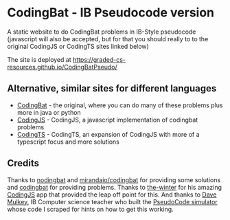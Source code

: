 # CodingBat - IB Pseudocode version

A static website to do CodingBat problems in IB-Style pseudocode (javascript will also be accepted, but for that you should really to to the original CodingJS or CodingTS sites linked below)

The site is deployed at https://graded-cs-resources.github.io/CodingBatPseudo/

## Alternative, similar sites for different languages

- [CodingBat](https://codingbat.com) - the original, where you can do many of these problems plus more in java or python
- [CodingJS](https://github.com/the-winter/CodingJS) - CodingJS, a javascript implementation of codingbat problems 
- [CodingTS](https://github.com/graded-cs-resources/CodingTS) - CodingTS, an expansion of CodingJS with more of a typescript focus and more solutions

## Credits

Thanks to [nodingbat](https://github.com/omariio/nodingbat) and [mirandaio/codingbat](https://github.com/mirandaio/codingbat) for providing some solutions and [codingbat](codingbat.com) for providing problems. Thanks to  [the-winter](https://github.com/the-winter) for his amazing [CodingJS](https://github.com/the-winter) app that provided the leap off point for this. And thanks to [Dave Mulkey](http://ibcomp.fis.edu/), IB Computer science teacher who built the [PseudoCode simulator](http://ibcomp.fis.edu/pseudocode/pcode.html) whose code I scraped for hints on how to get this working.

